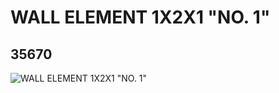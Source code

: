 # WALL ELEMENT 1X2X1 "NO. 1"
## 35670
![WALL ELEMENT 1X2X1 "NO. 1"](https://lc-www-live-s.legocdn.com/media/bricks/5/2/6204677.jpg)